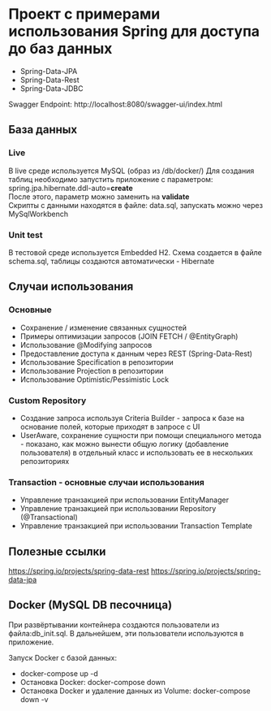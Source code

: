 # Проект с примерами использования Spring для доступа до баз данных 

* Spring-Data-JPA
* Spring-Data-Rest
* Spring-Data-JDBC

Swagger Endpoint: http://localhost:8080/swagger-ui/index.html

## База данных

### Live
В live среде используется MySQL (образ из /db/docker/)
Для создания таблиц необходимо запустить приложение с параметром:
spring.jpa.hibernate.ddl-auto=**create**  
После этого, параметр можно заменить на **validate**  
Скрипты с данными находятся в файле: data.sql, запускать можно через MySqlWorkbench

### Unit test
В тестовой среде используется Embedded H2. Cхема создается в файле schema.sql, таблицы создаются автоматически - Hibernate

## Случаи использования 

### Основные
 - Сохранение / изменение связанных сущностей
 - Примеры оптимизации запросов (JOIN FETCH / @EntityGraph)
 - Использование @Modifying запросов
 - Предоставление доступа к данным через REST (Spring-Data-Rest)
 - Использование Specification в репозитории
 - Использование Projection в репозитории
 - Использование Optimistic/Pessimistic Lock
 
### Custom Repository
* Создание запроса используя Criteria Builder - запроса к базе на основание полей, которые приходят в запросе с UI
* UserAware, сохранение сущности при помощи специального метода - показано, как можно вынести общую логику (добавление пользователя) в отдельный класс и использовать ее в нескольких репозиториях

### Transaction - основные случаи использования
* Управление транзакцией при использовании EntityManager
* Управление транзакцией при использовании Repository (@Transactional)
* Управление транзакцией при использовании Transaction Template

## Полезные ссылки
https://spring.io/projects/spring-data-rest
https://spring.io/projects/spring-data-jpa

## Docker (MySQL DB песочница)
При развёртывании контейнера создаются пользователи из файла:db_init.sql. В дальнейшем, эти пользователи используются в приложение. 

Запуск Docker c базой данных:
- docker-compose up -d
- Остановка Docker: docker-compose down
- Остановка Docker и удаление данных из Volume: docker-compose down -v

